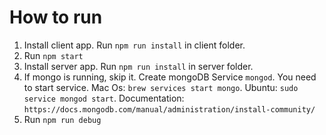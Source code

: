 # How to run

1. Install client app. Run ``npm run install`` in client folder.
2. Run ```npm start```
3. Install server app. Run ``npm run install`` in server folder.
4. If mongo is running, skip it. Create mongoDB Service ``mongod``. You need to start service. Mac Os: ```brew services start mongo```. Ubuntu: ``sudo service mongod start``.
Documentation: ``https://docs.mongodb.com/manual/administration/install-community/`` 
4. Run ```npm run debug```
